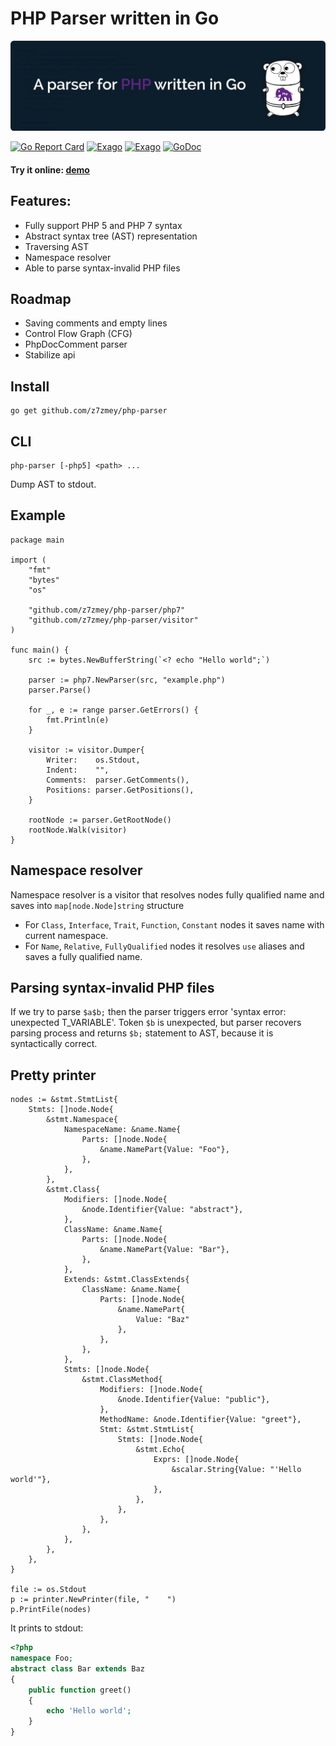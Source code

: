 <!--
  Title: PHP Parser
  Description: A Parser for PHP written in Go.
  Author: Slizov Vadym
  Keywords: php parser go golang ast
  -->

PHP Parser written in Go
========================

<img src="./parser.jpg" alt="PHP Parser written in Go" width="980"/>

[![Go Report Card](https://goreportcard.com/badge/github.com/z7zmey/php-parser)](https://goreportcard.com/report/github.com/z7zmey/php-parser)
[![Exago](https://api.exago.io:443/badge/tests/github.com/z7zmey/php-parser)](https://exago.io/project/github.com/z7zmey/php-parser)
[![Exago](https://api.exago.io:443/badge/cov/github.com/z7zmey/php-parser)](https://exago.io/project/github.com/z7zmey/php-parser)
[![GoDoc](https://godoc.org/github.com/z7zmey/php-parser?status.svg)](https://godoc.org/github.com/z7zmey/php-parser)

#### Try it online: [demo](https://php-parser.com)

Features:
---------

- Fully support PHP 5 and PHP 7 syntax
- Abstract syntax tree (AST) representation
- Traversing AST
- Namespace resolver
- Able to parse syntax-invalid PHP files

Roadmap
-------

- Saving comments and empty lines
- Control Flow Graph (CFG)
- PhpDocComment parser
- Stabilize api

Install
-------

```
go get github.com/z7zmey/php-parser
```

CLI
---

```
php-parser [-php5] <path> ...
```

Dump AST to stdout.

Example
-------

```Golang
package main

import (
	"fmt"
	"bytes"
	"os"

	"github.com/z7zmey/php-parser/php7"
	"github.com/z7zmey/php-parser/visitor"
)

func main() {
	src := bytes.NewBufferString(`<? echo "Hello world";`)

	parser := php7.NewParser(src, "example.php")
	parser.Parse()

	for _, e := range parser.GetErrors() {
		fmt.Println(e)
	}

	visitor := visitor.Dumper{
		Writer:    os.Stdout,
		Indent:    "",
		Comments:  parser.GetComments(),
		Positions: parser.GetPositions(),
	}

	rootNode := parser.GetRootNode()
	rootNode.Walk(visitor)
}
```

Namespace resolver
------------------

Namespace resolver is a visitor that resolves nodes fully qualified name and saves into `map[node.Node]string` structure

- For `Class`, `Interface`, `Trait`, `Function`, `Constant` nodes it saves name with current namespace.
- For `Name`, `Relative`, `FullyQualified` nodes it resolves `use` aliases and saves a fully qualified name.

Parsing syntax-invalid PHP files
--------------------------------

If we try to parse `$a$b;` then the parser triggers error 'syntax error: unexpected T_VARIABLE'. Token `$b` is unexpected, but parser recovers parsing process and returns `$b;` statement to AST, because it is syntactically correct.

Pretty printer
--------------

```Golang
nodes := &stmt.StmtList{
	Stmts: []node.Node{
		&stmt.Namespace{
			NamespaceName: &name.Name{
				Parts: []node.Node{
					&name.NamePart{Value: "Foo"},
				},
			},
		},
		&stmt.Class{
			Modifiers: []node.Node{
				&node.Identifier{Value: "abstract"},
			},
			ClassName: &name.Name{
				Parts: []node.Node{
					&name.NamePart{Value: "Bar"},
				},
			},
			Extends: &stmt.ClassExtends{
                ClassName: &name.Name{
                    Parts: []node.Node{
                        &name.NamePart{
                            Value: "Baz"
                        },
                    },
                },
            },
			Stmts: []node.Node{
				&stmt.ClassMethod{
					Modifiers: []node.Node{
						&node.Identifier{Value: "public"},
					},
					MethodName: &node.Identifier{Value: "greet"},
					Stmt: &stmt.StmtList{
						Stmts: []node.Node{
							&stmt.Echo{
								Exprs: []node.Node{
									&scalar.String{Value: "'Hello world'"},
								},
							},
						},
					},
				},
			},
		},
	},
}

file := os.Stdout
p := printer.NewPrinter(file, "    ")
p.PrintFile(nodes)
```

It prints to stdout:

```PHP
<?php
namespace Foo;
abstract class Bar extends Baz
{
    public function greet()
    {
        echo 'Hello world';
    }
}
```
